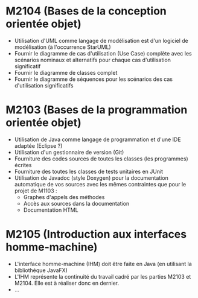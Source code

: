 # M2104 (Bases de la conception orientée objet)
* Utilisation d'UML comme langage de modélisation est d'un logiciel de modélisation (à l'occurrence StarUML)
* Fournir le diagramme de cas d'utilisation (Use Case) complète avec les scénarios nominaux et alternatifs pour chaque cas d'utilisation significatif
* Fournir le diagramme de classes complet
* Fournir le diagramme de séquences pour les scénarios des cas d'utilisation significatifs

# M2103 (Bases de la programmation orientée objet)
* Utilisation de Java comme langage de programmation et d'une IDE adaptée (Eclipse ?)
* Utilisation d'un gestionnaire de version (Git)
* Fourniture des codes sources de toutes les classes (les programmes) écrites
* Fourniture des toutes les classes de tests unitaires en JUnit
* Utilisation de Javadoc (style Doxygen) pour la documentation automatique de vos sources avec les mêmes contraintes que pour le projet de M1103 :
  * Graphes d'appels des méthodes
  * Accès aux sources dans la documentation
  * Documentation HTML

# M2105 (Introduction aux interfaces homme-machine)
* L'interface homme-machine (IHM) doit être faite en Java (en utilisant la bibliothéque JavaFX)
* L'IHM représente la continuité du travail cadré par les parties M2103 et M2104. Elle est à réaliser donc en dernier.
* ...
